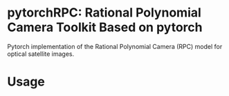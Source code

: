 # pytorchRPC: Rational Polynomial Camera Toolkit Based on pytorch
Pytorch implementation of the Rational Polynomial Camera (RPC) model for optical satellite images.


# Usage





